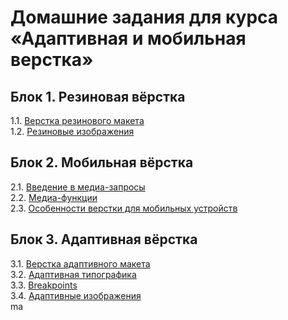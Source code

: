 # Домашние задания для курса «Адаптивная и мобильная верстка»

## Блок 1. Резиновая вёрстка
1.1. [Верстка резинового макета](1.1.fluid/)  
1.2. [Резиновые изображения](1.2.fluid-images/)  

## Блок 2. Мобильная вёрстка
2.1. [Введение в медиа-запросы](2.1.media-types/)  
2.2. [Медиа-функции](media-features/)  
2.3. [Особенности верстки для мобильных устройств](mobile-graphic/)  

## Блок 3. Адаптивная вёрстка
3.1. [Верстка адаптивного макета](adaptive-layout/)  
3.2. [Адаптивная типографика](adaptive-typography/)  
3.3. [Breakpoints](breakpoints/)  
3.4. [Адаптивные изображения](adaptive-images/)  
 ma